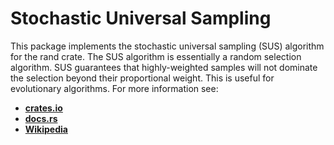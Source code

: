 # Stochastic Universal Sampling

This package implements the stochastic universal sampling (SUS) algorithm for
the rand crate. The SUS algorithm is essentially a random selection algorithm.
SUS guarantees that highly-weighted samples will not dominate the selection
beyond their proportional weight. This is useful for evolutionary algorithms.
For more information see:

* [**crates.io**](https://crates.io/crates/stochastic_universal_sampling)
* [**docs.rs**](https://docs.rs/stochastic_universal_sampling)
* [**Wikipedia**](https://en.wikipedia.org/wiki/Stochastic_universal_sampling)
